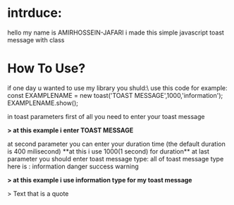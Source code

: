 <h1>intrduce:</h1>
hello my name is AMIRHOSSEIN-JAFARI
i made this simple javascript toast message with class
<h1>How To Use?</h1>
if one day u wanted to use my library you shuld:\
use this code for example:
 const EXAMPLENAME = new toast('TOAST MESSAGE',1000,'information');
 EXAMPLENAME.show();

 in toast parameters first of all you need to enter your toast message
 <p style="font-weight: bold">
 > at this example i enter TOAST MESSAGE
</p>
at second parameter you can enter your duration time (the default duration is 400 milisecond)
**at this i use 1000(1 second) for duration**
at last parameter you should enter toast message type:
all of toast message type here is :
information
danger
success
warning
 <p style="font-weight: bold">
 > at this example i use information type for my toast message
</p>
> Text that is a quote